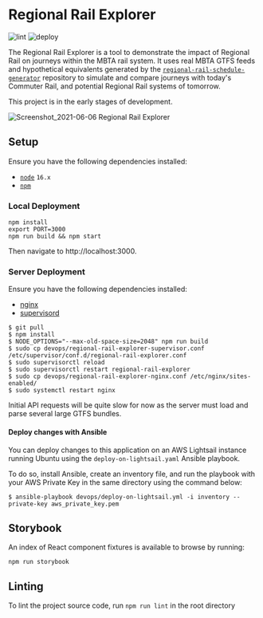 # Regional Rail Explorer
![lint](https://github.com/transitmatters/regional-rail-explorer/workflows/lint/badge.svg)
![deploy](https://github.com/transitmatters/regional-rail-explorer/workflows/deploy/badge.svg)

The Regional Rail Explorer is a tool to demonstrate the impact of Regional Rail on journeys within the MBTA rail system. It uses real MBTA GTFS feeds and hypothetical equivalents generated by the [`regional-rail-schedule-generator`](https://github.com/transitmatters/regional-rail-schedule-generator) repository to simulate and compare journeys with today's Commuter Rail, and potential Regional Rail systems of tomorrow.

This project is in the early stages of development.

![Screenshot_2021-06-06 Regional Rail Explorer](https://user-images.githubusercontent.com/2208769/120929859-b8b3b800-c6b8-11eb-8ed3-84a73ddff88b.png)


## Setup
Ensure you have the following dependencies installed:
 - [`node`](https://nodejs.org/en/) `16.x`
 - [`npm`](https://www.npmjs.com/)

### Local Deployment

```
npm install
export PORT=3000
npm run build && npm start
```
Then navigate to http://localhost:3000.

### Server Deployment
Ensure you have the following dependencies installed:
- [nginx](https://www.nginx.com/)
- [supervisord](http://supervisord.org/introduction.html)

```
$ git pull
$ npm install
$ NODE_OPTIONS="--max-old-space-size=2048" npm run build
$ sudo cp devops/regional-rail-explorer-supervisor.conf /etc/supervisor/conf.d/regional-rail-explorer.conf
$ sudo supervisorctl reload
$ sudo supervisorctl restart regional-rail-explorer
$ sudo cp devops/regional-rail-explorer-nginx.conf /etc/nginx/sites-enabled/
$ sudo systemctl restart nginx
```

Initial API requests will be quite slow for now as the server must load and parse several large GTFS bundles.

#### Deploy changes with Ansible
You can deploy changes to this application on an AWS Lightsail instance running Ubuntu using the `deploy-on-lightsail.yaml` Ansible playbook.

To do so, install Ansible, create an inventory file, and run the playbook with your AWS Private Key in the same directory using the command below:

`$ ansible-playbook devops/deploy-on-lightsail.yml -i inventory --private-key aws_private_key.pem`

## Storybook

An index of React component fixtures is available to browse by running:

```
npm run storybook
```

## Linting

To lint the project source code, run `npm run lint` in the root directory
